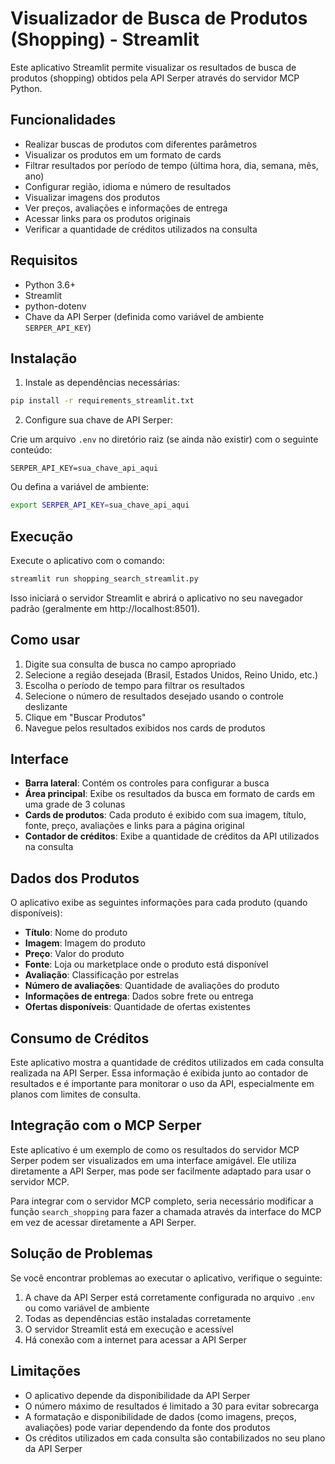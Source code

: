 # Visualizador de Busca de Produtos (Shopping) - Streamlit 

Este aplicativo Streamlit permite visualizar os resultados de busca de produtos (shopping) obtidos pela API Serper através do servidor MCP Python.

## Funcionalidades

- Realizar buscas de produtos com diferentes parâmetros
- Visualizar os produtos em um formato de cards
- Filtrar resultados por período de tempo (última hora, dia, semana, mês, ano)
- Configurar região, idioma e número de resultados
- Visualizar imagens dos produtos
- Ver preços, avaliações e informações de entrega
- Acessar links para os produtos originais
- Verificar a quantidade de créditos utilizados na consulta

## Requisitos

- Python 3.6+
- Streamlit
- python-dotenv
- Chave da API Serper (definida como variável de ambiente `SERPER_API_KEY`)

## Instalação

1. Instale as dependências necessárias:

```bash
pip install -r requirements_streamlit.txt
```

2. Configure sua chave de API Serper:

Crie um arquivo `.env` no diretório raiz (se ainda não existir) com o seguinte conteúdo:

```
SERPER_API_KEY=sua_chave_api_aqui
```

Ou defina a variável de ambiente:

```bash
export SERPER_API_KEY=sua_chave_api_aqui
```

## Execução

Execute o aplicativo com o comando:

```bash
streamlit run shopping_search_streamlit.py
```

Isso iniciará o servidor Streamlit e abrirá o aplicativo no seu navegador padrão (geralmente em http://localhost:8501).

## Como usar

1. Digite sua consulta de busca no campo apropriado
2. Selecione a região desejada (Brasil, Estados Unidos, Reino Unido, etc.)
3. Escolha o período de tempo para filtrar os resultados
4. Selecione o número de resultados desejado usando o controle deslizante
5. Clique em "Buscar Produtos"
6. Navegue pelos resultados exibidos nos cards de produtos

## Interface

- **Barra lateral**: Contém os controles para configurar a busca
- **Área principal**: Exibe os resultados da busca em formato de cards em uma grade de 3 colunas
- **Cards de produtos**: Cada produto é exibido com sua imagem, título, fonte, preço, avaliações e links para a página original
- **Contador de créditos**: Exibe a quantidade de créditos da API utilizados na consulta

## Dados dos Produtos

O aplicativo exibe as seguintes informações para cada produto (quando disponíveis):

- **Título**: Nome do produto
- **Imagem**: Imagem do produto
- **Preço**: Valor do produto
- **Fonte**: Loja ou marketplace onde o produto está disponível
- **Avaliação**: Classificação por estrelas
- **Número de avaliações**: Quantidade de avaliações do produto
- **Informações de entrega**: Dados sobre frete ou entrega
- **Ofertas disponíveis**: Quantidade de ofertas existentes

## Consumo de Créditos

Este aplicativo mostra a quantidade de créditos utilizados em cada consulta realizada na API Serper. Essa informação é exibida junto ao contador de resultados e é importante para monitorar o uso da API, especialmente em planos com limites de consulta.

## Integração com o MCP Serper

Este aplicativo é um exemplo de como os resultados do servidor MCP Serper podem ser visualizados em uma interface amigável. Ele utiliza diretamente a API Serper, mas pode ser facilmente adaptado para usar o servidor MCP.

Para integrar com o servidor MCP completo, seria necessário modificar a função `search_shopping` para fazer a chamada através da interface do MCP em vez de acessar diretamente a API Serper.

## Solução de Problemas

Se você encontrar problemas ao executar o aplicativo, verifique o seguinte:

1. A chave da API Serper está corretamente configurada no arquivo `.env` ou como variável de ambiente
2. Todas as dependências estão instaladas corretamente
3. O servidor Streamlit está em execução e acessível
4. Há conexão com a internet para acessar a API Serper

## Limitações

- O aplicativo depende da disponibilidade da API Serper
- O número máximo de resultados é limitado a 30 para evitar sobrecarga
- A formatação e disponibilidade de dados (como imagens, preços, avaliações) pode variar dependendo da fonte dos produtos
- Os créditos utilizados em cada consulta são contabilizados no seu plano da API Serper 